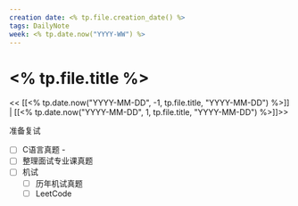 ```yaml
---
creation date: <% tp.file.creation_date() %>
tags: DailyNote
week: <% tp.date.now("YYYY-WW") %>
---
```


# <% tp.file.title %>

<< [[<% tp.date.now("YYYY-MM-DD", -1, tp.file.title, "YYYY-MM-DD") %>]] | [[<% tp.date.now("YYYY-MM-DD", 1, tp.file.title, "YYYY-MM-DD") %>]]>>


准备复试
- [ ] C语言真题 - 
- [ ] 整理面试专业课真题
- [ ] 机试
	- [ ] 历年机试真题
	- [ ] LeetCode